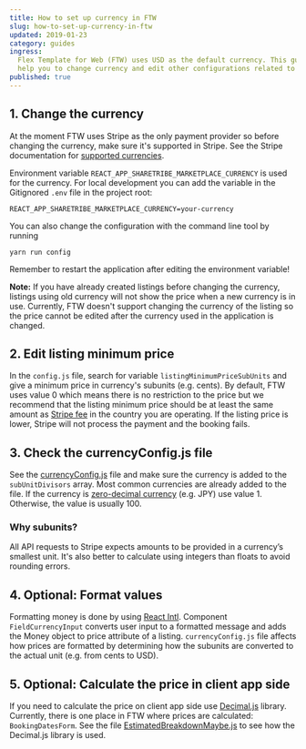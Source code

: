 ```yaml
---
title: How to set up currency in FTW
slug: how-to-set-up-currency-in-ftw
updated: 2019-01-23
category: guides
ingress:
  Flex Template for Web (FTW) uses USD as the default currency. This guide will
  help you to change currency and edit other configurations related to it.
published: true
---
```


## 1. Change the currency

At the moment FTW uses Stripe as the only payment provider so before changing
the currency, make sure it's supported in Stripe. See the Stripe documentation
for [supported currencies](https://stripe.com/docs/currencies).

Environment variable `REACT_APP_SHARETRIBE_MARKETPLACE_CURRENCY` is used for the
currency. For local development you can add the variable in the Gitignored
`.env` file in the project root:

```
REACT_APP_SHARETRIBE_MARKETPLACE_CURRENCY=your-currency
```

You can also change the configuration with the command line tool by running

```
yarn run config
```

Remember to restart the application after editing the environment variable!

**Note:** If you have already created listings before changing the currency,
listings using old currency will not show the price when a new currency is in
use. Currently, FTW doesn't support changing the currency of the listing so the
price cannot be edited after the currency used in the application is changed.

## 2. Edit listing minimum price

In the `config.js` file, search for variable `listingMinimumPriceSubUnits` and
give a minimum price in currency's subunits (e.g. cents). By default, FTW uses
value 0 which means there is no restriction to the price but we recommend that
the listing minimum price should be at least the same amount as
[Stripe fee](https://stripe.com/docs/currencies#minimum-and-maximum-charge-amounts)
in the country you are operating. If the listing price is lower, Stripe will not
process the payment and the booking fails.

## 3. Check the currencyConfig.js file

See the
[currencyConfig.js](https://github.com/sharetribe/flex-template-web/blob/master/src/util/currencyConfig.js)
file and make sure the currency is added to the `subUnitDivisors` array. Most
common currencies are already added to the file. If the currency is
[zero-decimal currency](https://stripe.com/docs/currencies#zero-decimal) (e.g.
JPY) use value 1. Otherwise, the value is usually 100.

### Why subunits?

All API requests to Stripe expects amounts to be provided in a currency’s
smallest unit. It's also better to calculate using integers than floats to avoid
rounding errors.

## 4. Optional: Format values

Formatting money is done by using
[React Intl](https://github.com/yahoo/react-intl). Component
`FieldCurrencyInput` converts user input to a formatted message and adds the
Money object to price attribute of a listing. `currencyConfig.js` file affects
how prices are formatted by determining how the subunits are converted to the
actual unit (e.g. from cents to USD).

## 5. Optional: Calculate the price in client app side

If you need to calculate the price on client app side use
[Decimal.js](https://github.com/MikeMcl/decimal.js/) library. Currently, there
is one place in FTW where prices are calculated: `BookingDatesForm`. See the
file
[EstimatedBreakdownMaybe.js](https://github.com/sharetribe/flex-template-web/blob/master/src/forms/BookingDatesForm/EstimatedBreakdownMaybe.js)
to see how the Decimal.js library is used.
